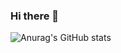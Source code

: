 ### Hi there 👋



![Anurag's GitHub stats](https://github-readme-stats.vercel.app/api?username=josaugusto&show_icons=true&theme=cobalt)

